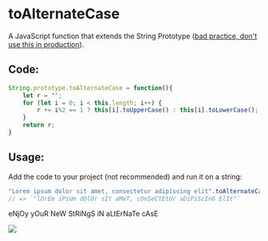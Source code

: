 # toAlternateCase
A JavaScript function that extends the String Prototype ([bad practice, don't use this in production](https://developer.mozilla.org/en-US/docs/Web/JavaScript/Inheritance_and_the_prototype_chain#Bad_practice_Extension_of_native_prototypes)).

## Code:
```javascript
String.prototype.toAlternateCase = function(){
    let r = "";
    for (let i = 0; i < this.length; i++) {
        r += i%2 == 1 ? this[i].toUpperCase() : this[i].toLowerCase();
    }
    return r;
}
```

## Usage:
Add the code to your project (not recommended) and run it on a string:

```javascript
"Lorem ipsum dolor sit amet, consectetur adipiscing elit".toAlternateCase()
// => `"lOrEm iPsUm dOlOr sIt aMeT, cOnSeCtEtUr aDiPiScInG ElIt"`
```

eNjOy yOuR NeW StRiNgS iN aLtErNaTe cAsE

![](https://user-images.githubusercontent.com/5780704/89944710-8d8b4400-dc20-11ea-8126-cb043aa16cf9.png)
